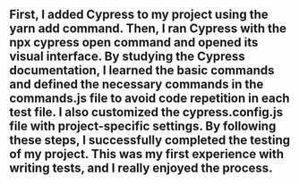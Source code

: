 ## First, I added Cypress to my project using the yarn add command. Then, I ran Cypress with the npx cypress open command and opened its visual interface. By studying the Cypress documentation, I learned the basic commands and defined the necessary commands in the commands.js file to avoid code repetition in each test file. I also customized the cypress.config.js file with project-specific settings. By following these steps, I successfully completed the testing of my project. This was my first experience with writing tests, and I really enjoyed the process.

